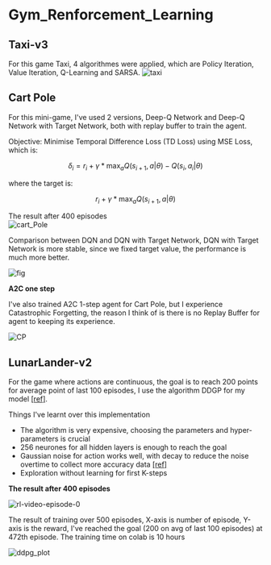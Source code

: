 # Gym_Renforcement_Learning
## Taxi-v3
For this game Taxi, 4 algorithmes were applied, which are Policy Iteration, Value Iteration, Q-Learning and SARSA.
![taxi](https://github.com/nhs2828/Gym_Renforcement_Learning/assets/78078713/e8fa41f7-0f42-44ea-8bc0-3a92eb86d5b4)

## Cart Pole
<p>For this mini-game, I've used 2 versions, Deep-Q Network and Deep-Q Network with Target Network, both with replay buffer to train the agent.</p>
<p>Objective: Minimise Temporal Difference Loss (TD Loss) using MSE Loss, which is:</p>

```math
\delta_i = r_i + \gamma*\text{max}_a Q(s_{i+1}, a | \theta) - Q(s_i, a_i |\theta)
```
where the target is: 
```math 
r_i + \gamma*\text{max}_a Q(s_{i+1}, a | \theta)
```
The result after 400 episodes </br>
![cart_Pole](https://github.com/nhs2828/Gym_Renforcement_Learning/assets/78078713/8370611c-54cb-4da7-9065-712243486937)


<p>Comparison between DQN and DQN with Target Network, DQN with Target Network is more stable, since we fixed target value, the performance is much more better.</p>


![fig](https://github.com/nhs2828/Gym_Renforcement_Learning/assets/78078713/18d44506-3bd4-4ef4-9ae4-6d04ed2ba686)


**A2C one step**

I've also trained A2C 1-step agent for Cart Pole, but I experience Catastrophic Forgetting, the reason I think of is there is no Replay Buffer for agent to keeping its experience.

![CP](https://github.com/nhs2828/Gym_Renforcement_Learning/assets/78078713/658f2665-d693-43c1-a43e-8d9d8b8b91d9)

## LunarLander-v2
For the game where actions are continuous, the goal is to reach 200 points for average point of last 100 episodes, I use the algorithm DDGP for my model [[ref]](https://arxiv.org/pdf/1509.02971.pdf).

Things I've learnt over this implementation
- The algorithm is very expensive, choosing the parameters and hyper-parameters is crucial
- 256 neurones for all hidden layers is enough to reach the goal
- Gaussian noise for action works well, with decay to reduce the noise overtime to collect more accuracy data [[ref]](https://web.stanford.edu/class/aa228/reports/2019/final162.pdf)
- Exploration without learning for first K-steps

**The result after 400 episodes**

![rl-video-episode-0](https://github.com/nhs2828/Gym_Renforcement_Learning/assets/78078713/e7df11bc-97f4-4347-9be8-3dd8de4bf2ed)

The result of training over 500 episodes, X-axis is number of episode, Y-axis is the reward, I've reached the goal (200 on avg of last 100 episodes) at 472th episode. The training time on colab is 10 hours

![ddpg_plot](https://github.com/nhs2828/Gym_Renforcement_Learning/assets/78078713/235a83b9-678c-4e47-b83c-57fed958bfc9)
